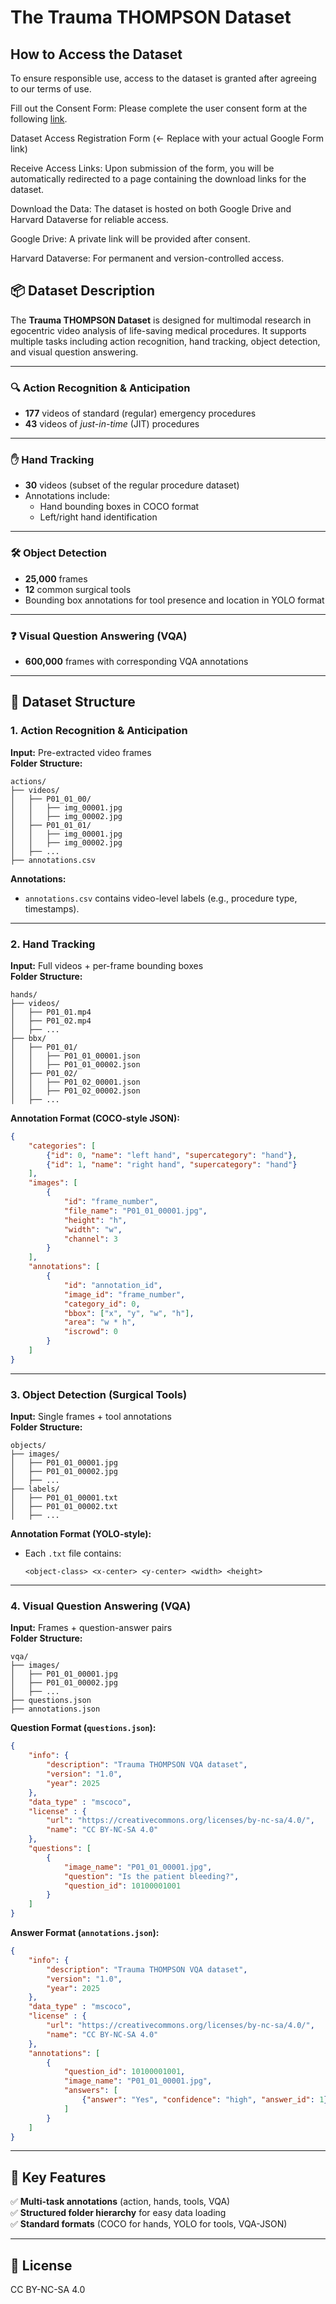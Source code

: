 # The Trauma THOMPSON Dataset

## How to Access the Dataset

To ensure responsible use, access to the dataset is granted after agreeing to our terms of use.

Fill out the Consent Form: Please complete the user consent form at the following [link](https://docs.google.com/forms/d/e/1FAIpQLSeWBzYkKBzAS5U1TwFMZDfauEgXvioega9-qtuXDbzJQ5glTQ/viewform?usp=dialog). 

Dataset Access Registration Form  (<- Replace with your actual Google Form link)

Receive Access Links: Upon submission of the form, you will be automatically redirected to a page containing the download links for the dataset.

Download the Data: The dataset is hosted on both Google Drive and Harvard Dataverse for reliable access.

Google Drive: A private link will be provided after consent.

Harvard Dataverse: For permanent and version-controlled access.


## 📦 Dataset Description

The **Trauma THOMPSON Dataset** is designed for multimodal research in egocentric video analysis of life-saving medical procedures. It supports multiple tasks including action recognition, hand tracking, object detection, and visual question answering.

---

### 🔍 Action Recognition & Anticipation
- **177** videos of standard (regular) emergency procedures  
- **43** videos of *just-in-time* (JIT) procedures  

---

### ✋ Hand Tracking
- **30** videos (subset of the regular procedure dataset)  
- Annotations include:
  - Hand bounding boxes in COCO format
  - Left/right hand identification

---

### 🛠 Object Detection
- **25,000** frames  
- **12** common surgical tools
- Bounding box annotations for tool presence and location in YOLO format

---

### ❓ Visual Question Answering (VQA)
- **600,000** frames with corresponding VQA annotations  

---

## 📁 Dataset Structure  

### **1. Action Recognition & Anticipation**  
**Input:** Pre-extracted video frames  
**Folder Structure:**  
```
actions/  
├── videos/  
│   ├── P01_01_00/  
│   │   ├── img_00001.jpg  
│   │   ├── img_00002.jpg  
│   ├── P01_01_01/  
│   │   ├── img_00001.jpg  
│   │   ├── img_00002.jpg  
│   ├── ...  
├── annotations.csv  
```  
**Annotations:**  
- `annotations.csv` contains video-level labels (e.g., procedure type, timestamps).  

---

### **2. Hand Tracking**  
**Input:** Full videos + per-frame bounding boxes  
**Folder Structure:**  
```
hands/  
├── videos/  
│   ├── P01_01.mp4  
│   ├── P01_02.mp4  
│   ├── ...  
├── bbx/  
│   ├── P01_01/  
│   │   ├── P01_01_00001.json  
│   │   ├── P01_01_00002.json  
│   ├── P01_02/  
│   │   ├── P01_02_00001.json  
│   │   ├── P01_02_00002.json  
│   ├── ...  
```  
**Annotation Format (COCO-style JSON):**  
```json
{
    "categories": [
        {"id": 0, "name": "left hand", "supercategory": "hand"},
        {"id": 1, "name": "right hand", "supercategory": "hand"}
    ],
    "images": [
        {
            "id": "frame_number",
            "file_name": "P01_01_00001.jpg",
            "height": "h",
            "width": "w",
            "channel": 3
        }
    ],
    "annotations": [
        {
            "id": "annotation_id",
            "image_id": "frame_number",
            "category_id": 0, 
            "bbox": ["x", "y", "w", "h"],
            "area": "w * h",
            "iscrowd": 0
        }
    ]
}
```

---

### **3. Object Detection (Surgical Tools)**  
**Input:** Single frames + tool annotations  
**Folder Structure:**  
```
objects/  
├── images/  
│   ├── P01_01_00001.jpg  
│   ├── P01_01_00002.jpg  
│   ├── ...  
├── labels/  
│   ├── P01_01_00001.txt  
│   ├── P01_01_00002.txt 
│   ├── ...  
```  
**Annotation Format (YOLO-style):**  
- Each `.txt` file contains:  
  ```
  <object-class> <x-center> <y-center> <width> <height>
  ```

---

### **4. Visual Question Answering (VQA)**  
**Input:** Frames + question-answer pairs  
**Folder Structure:**  
```
vqa/  
├── images/  
│   ├── P01_01_00001.jpg  
│   ├── P01_01_00002.jpg  
│   ├── ...  
├── questions.json  
├── annotations.json  
```  

**Question Format (`questions.json`):**  
```json
{
    "info": {
        "description": "Trauma THOMPSON VQA dataset",
        "version": "1.0",
        "year": 2025
    },
    "data_type" : "mscoco",
    "license" : {
        "url": "https://creativecommons.org/licenses/by-nc-sa/4.0/",
        "name": "CC BY-NC-SA 4.0"
    },
    "questions": [
        {
            "image_name": "P01_01_00001.jpg",
            "question": "Is the patient bleeding?",
            "question_id": 10100001001
        }
    ]
}
```

**Answer Format (`annotations.json`):**  
```json
{
    "info": {
        "description": "Trauma THOMPSON VQA dataset",
        "version": "1.0",
        "year": 2025
    },
    "data_type" : "mscoco",
    "license" : {
        "url": "https://creativecommons.org/licenses/by-nc-sa/4.0/",
        "name": "CC BY-NC-SA 4.0"
    },
    "annotations": [
        {
            "question_id": 10100001001,
            "image_name": "P01_01_00001.jpg",
            "answers": [
                {"answer": "Yes", "confidence": "high", "answer_id": 1}
            ]
        }
    ]
}
```

---

## 📌 Key Features  
✅ **Multi-task annotations** (action, hands, tools, VQA)  
✅ **Structured folder hierarchy** for easy data loading  
✅ **Standard formats** (COCO for hands, YOLO for tools, VQA-JSON)  

---

## 📜 License  

CC BY-NC-SA 4.0